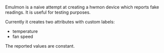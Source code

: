 Emulmon is a naive attempt at creating a hwmon device which reports fake readings. It is useful for testing purposes.

Currently it creates two attributes with custom labels:
- temperature
- fan speed

The reported values are constant.